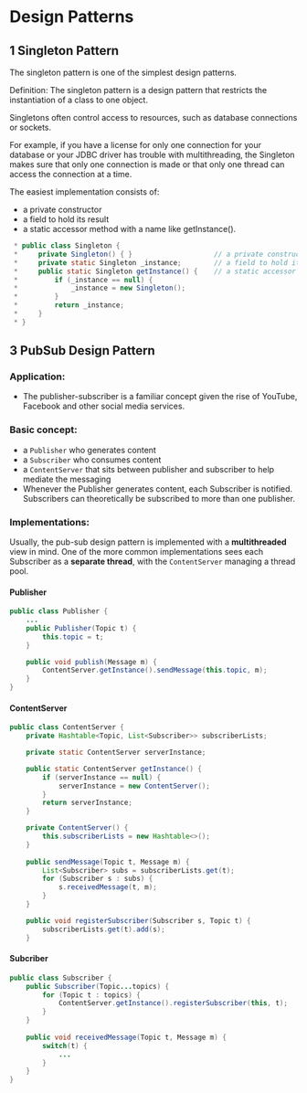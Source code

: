 # Design Patterns

## 1 Singleton Pattern
The singleton pattern is one of the simplest design patterns.  

Definition:
The singleton pattern is a design pattern that restricts the instantiation of a class to one object.  

Singletons often control access to resources, such as database connections or sockets.  

For example, if you have a license for only one connection for your database or your JDBC driver has trouble with multithreading, the Singleton makes sure that only one connection is made or that only one thread can access the connection at a time.

The easiest implementation consists of:
 * a private constructor
 * a field to hold its result
 * a static accessor method with a name like getInstance().
```java
 * public class Singleton {
 *     private Singleton() { }                    // a private constructor
 *     private static Singleton _instance;        // a field to hold its result
 *     public static Singleton getInstance() {    // a static accessor method
 *         if (_instance == null) {
 *             _instance = new Singleton();
 *         }
 *         return _instance;
 *     }
 * }
```


## 3 PubSub Design Pattern
### Application:
- The publisher-subscriber is a familiar concept given the rise of YouTube, Facebook and other social media services. 
### Basic concept:
- a `Publisher` who generates content
- a `Subscriber` who consumes content
- a `ContentServer` that sits between publisher and subscriber to help mediate the messaging
- Whenever the Publisher generates content, each Subscriber is notified. Subscribers can theoretically be subscribed to more than one publisher.

### Implementations:
Usually, the pub-sub design pattern is implemented with a **multithreaded** view in mind.
One of the more common implementations sees each Subscriber as a **separate thread**, with the `ContentServer` managing a thread pool.

#### Publisher
```java
public class Publisher {
    ...
    public Publisher(Topic t) {
        this.topic = t;
    }

    public void publish(Message m) {
        ContentServer.getInstance().sendMessage(this.topic, m);
    }
}
```
#### ContentServer
```java
public class ContentServer {
    private Hashtable<Topic, List<Subscriber>> subscriberLists;

    private static ContentServer serverInstance;

    public static ContentServer getInstance() {
        if (serverInstance == null) {
            serverInstance = new ContentServer();
        }
        return serverInstance;
    }

    private ContentServer() {
        this.subscriberLists = new Hashtable<>();
    }
    
    public sendMessage(Topic t, Message m) {
        List<Subscriber> subs = subscriberLists.get(t);
        for (Subscriber s : subs) {
            s.receivedMessage(t, m);
        }
    }

    public void registerSubscriber(Subscriber s, Topic t) {
        subscriberLists.get(t).add(s);
    }
```
#### Subcriber
```java
public class Subscriber {
    public Subscriber(Topic...topics) {
        for (Topic t : topics) {
            ContentServer.getInstance().registerSubscriber(this, t);
        }
    }
    
    public void receivedMessage(Topic t, Message m) {
        switch(t) {
            ...
        }
    }
}
```
